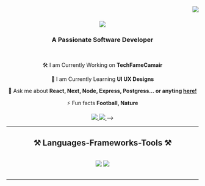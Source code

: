 <img  align="right" src="https://visitor-badge.laobi.icu/badge?page_id=EwiJosepha-EwiJosepha" />
<h1 align="center">
  <img src="https://readme-typing-svg.herokuapp.com?font=Righteous&size=35&center=true&vCenter=true&width=500&height=70&duration=4000&lines=Hey+There!+👋+I+am+Josey!;" />
</h1>
<h3 align="center">A Passionate Software Developer</h3>
<br />
<div align="center">
  
  🛠️  I am Currently Working on **TechFameCamair**
  
  🌱  I am Currently Learning **UI UX Designs**
  
  💬 Ask me about **React, Next, Node, Express, Postgress... or anyting [here!](https://github.com/EwiJosepha)**
  
  ⚡ Fun facts **Football, Nature**
  
</div>

<div align="center"> 
  <a href="mailto:ewijosepha@gmail.com">
    <img src="https://img.shields.io/badge/Gmail-333333?style=for-the-badge&logo=gmail&logoColor=red" />
  </a>
  <a href="https://linkedin.com/in/ewijosepha" target="_blank">
    <img src="https://img.shields.io/badge/LinkedIn-0077B5?style=for-the-badge&logo=linkedin&logoColor=white" target="_blank" />
  </a>
<!--   <a href="https://EwiJosepha.github.io" target="_blank">
     <img src="https://img.shields.io/badge/Portfolio-FF5722?style=for-the-badge&logo=todoist&logoColor=white" target="_blank" /> <!-- sqlite, safari, google-chrome are other good icon options -->
  </a> -->
</div>

 <hr/>
 
<h2 align="center">⚒️ Languages-Frameworks-Tools ⚒️</h2>
<br/>
<div align="center">
    <img src="https://skillicons.dev/icons?i=react,html,css,vscode,github,figma,tailwind,git,r" />
    <img src="https://skillicons.dev/icons?i=nodejs,python,javascript,typescript,express,firebase,mongodb,nextjs,mysql,postgres,firebase,nest,sanity,notion" /><br>
</div>

<br/>
<hr/>

<!--
**EwiJosepha/EwiJosepha** is a ✨ _special_ ✨ repository because its `README.md` (this file) appears on your GitHub profile.

Here are some ideas to get you started:

- 🔭 I’m currently working on ...
- 🌱 I’m currently learning ...
- 👯 I’m looking to collaborate on ...
- 🤔 I’m looking for help with ...
- 💬 Ask me about ...
- 📫 How to reach me: ...
- 😄 Pronouns: ...
- ⚡ Fun fact: ...
-->
